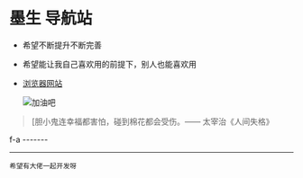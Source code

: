 # 墨生 导航站

- 希望不断提升不断完善

- 希望能让我自己喜欢用的前提下，别人也能喜欢用

- [浏览器网站](www.standpoint.top)

  ![加油吧](https://react-1305405728.cos.ap-nanjing.myqcloud.com/baisi1.jpg)



>[胆小鬼连幸福都害怕，碰到棉花都会受伤。—— 太宰治《人间失格》







f-a -------

---

`希望有大佬一起开发呀`  



